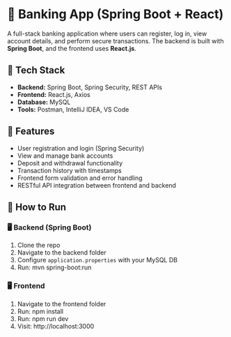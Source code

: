 # 💼 Banking App (Spring Boot + React)

A full-stack banking application where users can register, log in, view account details, and perform secure transactions.
The backend is built with **Spring Boot**, and the frontend uses **React.js**.

## 🚀 Tech Stack

- **Backend:** Spring Boot, Spring Security, REST APIs
- **Frontend:** React.js, Axios
- **Database:** MySQL
- **Tools:** Postman, IntelliJ IDEA, VS Code

## 🔐 Features

- User registration and login (Spring Security)
- View and manage bank accounts
- Deposit and withdrawal functionality
- Transaction history with timestamps
- Frontend form validation and error handling
- RESTful API integration between frontend and backend

## 🧪 How to Run

### 🖥️ Backend (Spring Boot)

1. Clone the repo
2. Navigate to the backend folder
3. Configure `application.properties` with your MySQL DB
4. Run: mvn spring-boot:run

### 🖥️ Frontend 
1. Navigate to the frontend folder
2. Run: npm install
3. Run: npm run dev
4. Visit: http://localhost:3000

